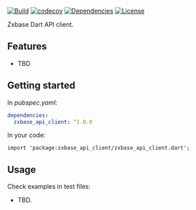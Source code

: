 [![Build](https://github.com/zxbase/zxbase_api_client/actions/workflows/build.yml/badge.svg)](https://github.com/zxbase/zxbase_api_client/actions/workflows/build.yml)
[![codecov](https://codecov.io/gh/zxbase/zxbase_api_client/branch/main/graph/badge.svg?token=5GEZHD3E6W)](https://codecov.io/gh/zxbase/zxbase_api_client)
[![Dependencies](https://github.com/zxbase/zxbase_api_client/actions/workflows/dependencies.yml/badge.svg)](https://github.com/zxbase/zxbase_api_client/actions/workflows/dependencies.yml)
[![License](https://img.shields.io/badge/License-Apache_2.0-blue.svg)](https://opensource.org/licenses/Apache-2.0)

Zxbase Dart API client.

## Features

- TBD

## Getting started
In _pubspec.yaml_:
```yaml
dependencies:
  zxbase_api_client: ^1.0.0
```

In your code:
```
import 'package:zxbase_api_client/zxbase_api_client.dart';
```

## Usage

Check examples in test files:
  - TBD.
